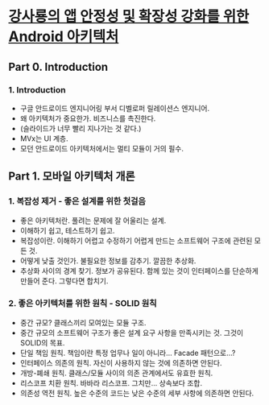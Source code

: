 # [강사룡의 앱 안정성 및 확장성 강화를 위한 Android 아키텍처](https://fastcampus.co.kr/dev_red_ksr)

## Part 0. Introduction

### 1. Introduction
- 구글 안드로이드 엔지니어링 부서 디벨로퍼 릴레이션스 엔지니어.
- 왜 아키텍처가 중요한가. 비즈니스를 촉진한다.
- (슬라이드가 너무 빨리 지나가는 것 같다.)
- MVx는 UI 계층.
- 모던 안드로이드 아키텍처에서는 멀티 모듈이 거의 필수.

## Part 1. 모바일 아키텍처 개론

### 1. 복잡성 제거 - 좋은 설계를 위한 첫걸음
- 좋은 아키텍처란. 풀려는 문제에 잘 어울리는 설계.
- 이해하기 쉽고, 테스트하기 쉽고.
- 복잡성이란. 이해하기 어렵고 수정하기 어렵게 만드는 소프트웨어 구조에 관련된 모든 것.
- 어떻게 낮출 것인가. 불필요한 정보를 감추기. 깔끔한 추상화.
- 추상화 사이의 경계 찾기. 정보가 공유된다. 함께 있는 것이 인터페이스를 단순하게 만들어 준다. 그렇다면 합치기.

### 2. 좋은 아키텍처를 위한 원칙 - SOLID 원칙
- 중간 규모? 클래스끼리 모여있는 모듈 구조.
- 중간 규모의 소프트웨어 구조가 좋은 설계 요구 사항을 만족시키는 것. 그것이 SOLID의 목표.
- 단일 책임 원칙. 책임이란 특정 업무나 일이 아니라... Facade 패턴으로...?
- 인터페이스 의존의 원칙. 자신이 사용하지 않는 것에 의존하면 안된다.
- 개방-폐쇄 원칙. 클래스/모듈 사이의 의존 관계에서도 유효한 원칙.
- 리스코프 치환 원칙. 바바라 리스코프. 그치만... 상속보다 조합.
- 의존성 역전 원칙. 높은 수준의 코드는 낮은 수준의 세부 사항에 의존하면 안된다.
